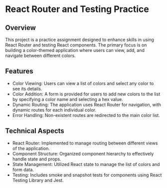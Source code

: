 # React Router and Testing Practice
## Overview
This project is a practice assignment designed to enhance skills in using React Router and testing React components. The primary focus is on building a color-themed application where users can view, add, and navigate between different colors.

## Features
- Color Viewing: Users can view a list of colors and select any color to see its details.
- Color Addition: A form is provided for users to add new colors to the list by specifying a color name and selecting a hex value.
- Dynamic Routing: The application uses React Router for navigation, with dynamic routes for each individual color.
- Error Handling: Non-existent routes are redirected to the main color list.
## Technical Aspects
- React Router: Implemented to manage routing between different views of the application.
- Component Structure: Organized component hierarchy to effectively handle state and props.
- State Management: Utilized React state to manage the list of colors and form data.
- Testing: Includes smoke and snapshot tests for components using React Testing Library and Jest.
